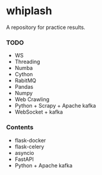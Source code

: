 # whiplash
A repository for practice results.

### TODO
- WS
- Threading
- Numba
- Cython
- RabitMQ
- Pandas
- Numpy
- Web Crawling
- Python + Scrapy + Apache kafka
- WebSocket + kafka

### Contents
- flask-docker
- flask-celery
- asyncio
- FastAPI
- Python + Apache kafka
